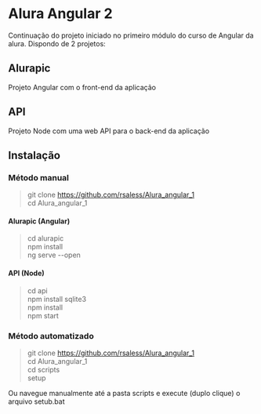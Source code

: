 # Alura Angular 2
Continuação do projeto iniciado no primeiro módulo do curso de Angular da alura. Dispondo de 2 projetos:


## Alurapic
Projeto Angular com o front-end da aplicação

## API
Projeto Node com uma web API para o back-end da aplicação

## Instalação 

### Método manual

> git clone https://github.com/rsaless/Alura_angular_1   
> cd Alura_angular_1    

#### Alurapic (Angular)
> cd alurapic  
> npm install  
> ng serve --open  

#### API (Node)
> cd api  
> npm install sqlite3  
> npm install  
> npm start    

### Método automatizado

> git clone https://github.com/rsaless/Alura_angular_1   
> cd Alura_angular_1    
> cd scripts  
> setup  

Ou navegue manualmente até a pasta scripts e execute (duplo clique) o arquivo setub.bat



  
